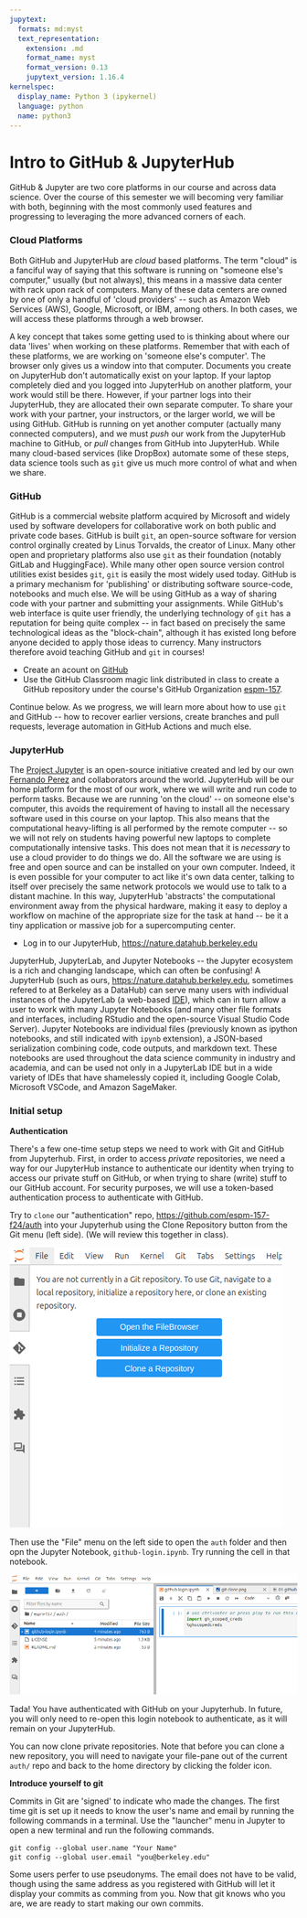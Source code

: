 ```yaml
---
jupytext:
  formats: md:myst
  text_representation:
    extension: .md
    format_name: myst
    format_version: 0.13
    jupytext_version: 1.16.4
kernelspec:
  display_name: Python 3 (ipykernel)
  language: python
  name: python3
---
```


# Intro to GitHub & JupyterHub

GitHub & Jupyter are two core platforms in our course and across data science.  Over the course of this semester we will becoming very familiar with both, beginning with the most commonly used features and progressing to leveraging the more advanced corners of each.  

### Cloud Platforms

Both GitHub and JupyterHub are _cloud_ based platforms.  The term "cloud" is a fanciful way of saying that this software is running on "someone else's computer," usually (but not always), this means in a massive data center with rack upon rack of computers. Many of these data centers are owned by one of only a handful of 'cloud providers' -- such as Amazon Web Services (AWS), Google, Microsoft, or IBM, among others.  In both cases, we will access these platforms through a web browser. 

A key concept that takes some getting used to is thinking about where our data 'lives' when working on these platforms.  Remember that with each of these platforms, we are working on 'someone else's computer'.  The browser only gives us a window into that computer. Documents you create on JupyterHub don't automatically exist on your laptop.  If your laptop completely died and you logged into JupyterHub on another platform, your work would still be there. However, if your partner logs into their JupyterHub, they are allocated their own separate computer.  To share your work with your partner, your instructors, or the larger world, we will be using GitHub. GitHub is running on yet another computer (actually many connected computers), and we must _push_ our work from the JupyterHub machine to GitHub, or _pull_ changes from GitHub into JupyterHub.  While many cloud-based services (like DropBox) automate some of these steps, data science tools such as `git` give us much more control of what and when we share.  


### GitHub

GitHub is a commercial website platform acquired by Microsoft and widely used by software developers for collaborative work on both public and private code bases.  GitHub is built `git`, an open-source software for version control orginally created by Linus Torvalds, the creator of Linux. Many other open and proprietary platforms also use `git` as their foundation (notably GitLab and HuggingFace).  While many other open source version control utilities exist besides `git`, `git` is easily the most widely used today. GitHub is a primary mechanism for 'publishing' or distributing software source-code, notebooks and much else.  We will be using GitHub as a way of sharing code with your partner and submitting your assignments. While GitHub's web interface is quite user friendly, the underlying technology of `git` has a reputation for being quite complex -- in fact based on precisely the same technological ideas as the "block-chain", although it has existed long before anyone decided to apply those ideas to currency. Many instructors therefore avoid teaching GitHub and `git` in courses!

- Create an acount on [GitHub](https://github.com)
- Use the GitHub Classroom magic link distributed in class to create a GitHub repository under the course's GitHub Organization [espm-157](https://github.com/espm-157).

Continue below.  As we progress, we will learn more about how to use `git` and GitHub -- how to recover earlier versions, create branches and pull requests, leverage automation in GitHub Actions and much else.  


### JupyterHub

The [Project Jupyter](https://en.wikipedia.org/wiki/Project_Jupyter) is an open-source initiative created and led by our own [Fernando Perez](https://en.wikipedia.org/wiki/Fernando_P%C3%A9rez_(software_developer)) and collaborators around the world. JupyterHub will be our home platform for the most of our work, where we will write and run code to perform tasks. Because we are running 'on the cloud' -- on someone else's computer, this avoids the requirement of having to install all the necessary software used in this course on your laptop.  This also means that the computational heavy-lifting is all performed by the remote computer -- so we will not rely on students having powerful new laptops to complete computationally intensive tasks. This does not mean that it is _necessary_ to use a cloud provider to do things we do. All the software we are using is free and open source and can be installed on your own computer.  Indeed, it is even possible for your computer to act like it's own data center, talking to itself over precisely the same network protocols we would use to talk to a distant machine. In this way, JupyterHub 'abstracts' the computational environment away from the physical hardware, making it easy to deploy a workflow on machine of the appropriate size for the task at hand -- be it a tiny application or massive job for a supercomputing center.  

- Log in to our JupyterHub, <https://nature.datahub.berkeley.edu>

JupyterHub, JupyterLab, and Jupyter Notebooks -- the Jupyter ecosystem is a rich and changing landscape, which can often be confusing!  A JupyterHub (such as ours, <https://nature.datahub.berkeley.edu>, sometimes refered to at Berkeley as a DataHub) can serve many users with individual instances of the JupyterLab (a web-based [IDE](https://en.wikipedia.org/wiki/Integrated_development_environment)), which can in turn allow a user to work with many Jupyter Notebooks (and many other file formats and interfaces, including RStudio and the open-source Visual Studio Code Server).  Jupyter Notebooks are individual files (previously known as ipython notebooks, and still indicated with `ipynb` extension), a JSON-based serialization combining code, code outputs, and markdown text.  These notebooks are used throughout the data science community in industry and academia, and can be used not only in a JupyterLab IDE but in a wide variety of IDEs that have shamelessly copied it, including Google Colab, Microsoft VSCode, and Amazon SageMaker.  

### Initial setup

**Authentication** 

There's a few one-time setup steps we need to work with Git and GitHub from Jupyterhub.  First, in order to access _private_ repositories, we need a way for our JupyterHub instance to authenticate our identity when trying to access our private stuff on GitHub, or when trying to share (write) stuff to our GitHub account. For security purposes, we will use a token-based authentication process to authenticate with GitHub.

Try to `clone` our "authentication" repo, <https://github.com/espm-157-f24/auth> into your Jupyterhub using the Clone Repository button from the Git menu (left side).  (We will review this together in class).

![](/_static/img/git-clone.png)

Then use the "File" menu on the left side to open the `auth` folder and then opn the Jupyter Notebook, `github-login.ipynb`.  Try running the cell in that notebook.

![](/_static/img/file-menu.png)


Tada! You have authenticated with GitHub on your Jupyterhub.  In future, you will only need to re-open this login notebook to authenticate, as it will remain on your JupyterHub.

You can now clone private repositories.  Note that before you can clone a new repository, you will need to navigate your file-pane out of the current `auth/` repo and back to the home directory by clicking the folder icon.


**Introduce yourself to git**

Commits in Git are 'signed' to indicate who made the changes.  The first time git is set up it needs to know the user's name and email by running the following commands in a terminal.  Use the "launcher" menu in Jupyter to open a new terminal and run the following commands. 

```
git config --global user.name "Your Name"
git config --global user.email "you@berkeley.edu"
```

Some users perfer to use pseudonyms. The email does not have to be valid, though using the same address as you registered with GitHub will let it display your commits as comming from you.  Now that git knows who you are, we are ready to start making our own commits.  

